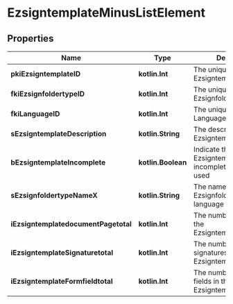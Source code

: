 
# EzsigntemplateMinusListElement

## Properties
Name | Type | Description | Notes
------------ | ------------- | ------------- | -------------
**pkiEzsigntemplateID** | **kotlin.Int** | The unique ID of the Ezsigntemplate | 
**fkiEzsignfoldertypeID** | **kotlin.Int** | The unique ID of the Ezsignfoldertype. | 
**fkiLanguageID** | **kotlin.Int** | The unique ID of the Language.  Valid values:  |Value|Description| |-|-| |1|French| |2|English| | 
**sEzsigntemplateDescription** | **kotlin.String** | The description of the Ezsigntemplate | 
**bEzsigntemplateIncomplete** | **kotlin.Boolean** | Indicate the Ezsigntemplate is incomplete and cannot be used | 
**sEzsignfoldertypeNameX** | **kotlin.String** | The name of the Ezsignfoldertype in the language of the requester | 
**iEzsigntemplatedocumentPagetotal** | **kotlin.Int** | The number of pages in the Ezsigntemplatedocument. |  [optional]
**iEzsigntemplateSignaturetotal** | **kotlin.Int** | The number of total signatures in the Ezsigntemplate. |  [optional]
**iEzsigntemplateFormfieldtotal** | **kotlin.Int** | The number of total form fields in the Ezsigntemplate. |  [optional]




